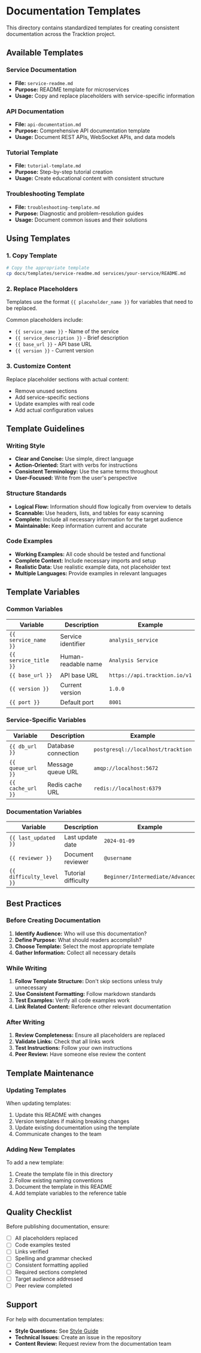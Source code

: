 # Documentation Templates

This directory contains standardized templates for creating consistent documentation across the Tracktion project.

## Available Templates

### Service Documentation
- **File:** `service-readme.md`
- **Purpose:** README template for microservices
- **Usage:** Copy and replace placeholders with service-specific information

### API Documentation
- **File:** `api-documentation.md`
- **Purpose:** Comprehensive API documentation template
- **Usage:** Document REST APIs, WebSocket APIs, and data models

### Tutorial Template
- **File:** `tutorial-template.md`
- **Purpose:** Step-by-step tutorial creation
- **Usage:** Create educational content with consistent structure

### Troubleshooting Template
- **File:** `troubleshooting-template.md`
- **Purpose:** Diagnostic and problem-resolution guides
- **Usage:** Document common issues and their solutions

## Using Templates

### 1. Copy Template

```bash
# Copy the appropriate template
cp docs/templates/service-readme.md services/your-service/README.md
```

### 2. Replace Placeholders

Templates use the format `{{ placeholder_name }}` for variables that need to be replaced.

Common placeholders include:
- `{{ service_name }}` - Name of the service
- `{{ service_description }}` - Brief description
- `{{ base_url }}` - API base URL
- `{{ version }}` - Current version

### 3. Customize Content

Replace placeholder sections with actual content:
- Remove unused sections
- Add service-specific sections
- Update examples with real code
- Add actual configuration values

## Template Guidelines

### Writing Style
- **Clear and Concise:** Use simple, direct language
- **Action-Oriented:** Start with verbs for instructions
- **Consistent Terminology:** Use the same terms throughout
- **User-Focused:** Write from the user's perspective

### Structure Standards
- **Logical Flow:** Information should flow logically from overview to details
- **Scannable:** Use headers, lists, and tables for easy scanning
- **Complete:** Include all necessary information for the target audience
- **Maintainable:** Keep information current and accurate

### Code Examples
- **Working Examples:** All code should be tested and functional
- **Complete Context:** Include necessary imports and setup
- **Realistic Data:** Use realistic example data, not placeholder text
- **Multiple Languages:** Provide examples in relevant languages

## Template Variables

### Common Variables

| Variable | Description | Example |
|----------|-------------|---------|
| `{{ service_name }}` | Service identifier | `analysis_service` |
| `{{ service_title }}` | Human-readable name | `Analysis Service` |
| `{{ base_url }}` | API base URL | `https://api.tracktion.io/v1` |
| `{{ version }}` | Current version | `1.0.0` |
| `{{ port }}` | Default port | `8001` |

### Service-Specific Variables

| Variable | Description | Example |
|----------|-------------|---------|
| `{{ db_url }}` | Database connection | `postgresql://localhost/tracktion` |
| `{{ queue_url }}` | Message queue URL | `amqp://localhost:5672` |
| `{{ cache_url }}` | Redis cache URL | `redis://localhost:6379` |

### Documentation Variables

| Variable | Description | Example |
|----------|-------------|---------|
| `{{ last_updated }}` | Last update date | `2024-01-09` |
| `{{ reviewer }}` | Document reviewer | `@username` |
| `{{ difficulty_level }}` | Tutorial difficulty | `Beginner/Intermediate/Advanced` |

## Best Practices

### Before Creating Documentation

1. **Identify Audience:** Who will use this documentation?
2. **Define Purpose:** What should readers accomplish?
3. **Choose Template:** Select the most appropriate template
4. **Gather Information:** Collect all necessary details

### While Writing

1. **Follow Template Structure:** Don't skip sections unless truly unnecessary
2. **Use Consistent Formatting:** Follow markdown standards
3. **Test Examples:** Verify all code examples work
4. **Link Related Content:** Reference other relevant documentation

### After Writing

1. **Review Completeness:** Ensure all placeholders are replaced
2. **Validate Links:** Check that all links work
3. **Test Instructions:** Follow your own instructions
4. **Peer Review:** Have someone else review the content

## Template Maintenance

### Updating Templates

When updating templates:
1. Update this README with changes
2. Version templates if making breaking changes
3. Update existing documentation using the template
4. Communicate changes to the team

### Adding New Templates

To add a new template:
1. Create the template file in this directory
2. Follow existing naming conventions
3. Document the template in this README
4. Add template variables to the reference table

## Quality Checklist

Before publishing documentation, ensure:

- [ ] All placeholders replaced
- [ ] Code examples tested
- [ ] Links verified
- [ ] Spelling and grammar checked
- [ ] Consistent formatting applied
- [ ] Required sections completed
- [ ] Target audience addressed
- [ ] Peer review completed

## Support

For help with documentation templates:
- **Style Questions:** See [Style Guide](../contributing/style-guide.md)
- **Technical Issues:** Create an issue in the repository
- **Content Review:** Request review from the documentation team
